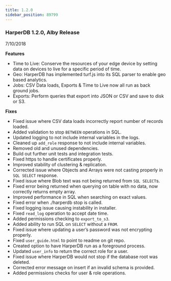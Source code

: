 ```yaml
---
title: 1.2.0
sidebar_position: 89799
---
```


### HarperDB 1.2.0, Alby Release

7/10/2018

**Features**

- Time to Live: Conserve the resources of your edge device by setting data on devices to live for a specific period of time.
- Geo: HarperDB has implemented turf.js into its SQL parser to enable geo based analytics.
- Jobs: CSV Data loads, Exports & Time to Live now all run as back ground jobs.
- Exports: Perform queries that export into JSON or CSV and save to disk or S3.

**Fixes**

- Fixed issue where CSV data loads incorrectly report number of records loaded.
- Added validation to stop `BETWEEN` operations in SQL.
- Updated logging to not include internal variables in the logs.
- Cleaned up `add_role` response to not include internal variables.
- Removed old and unused dependencies.
- Build out further unit tests and integration tests.
- Fixed https to handle certificates properly.
- Improved stability of clustering & replication.
- Corrected issue where Objects and Arrays were not casting properly in `SQL SELECT` response.
- Fixed issue where Blob text was not being returned from `SQL SELECT`s.
- Fixed error being returned when querying on table with no data, now correctly returns empty array.
- Improved performance in SQL when searching on exact values.
- Fixed error when ./harperdb stop is called.
- Fixed logging issue causing instability in installer.
- Fixed `read_log` operation to accept date time.
- Added permissions checking to `export_to_s3`.
- Added ability to run SQL on `SELECT` without a `FROM`.
- Fixed issue where updating a user’s password was not encrypting properly.
- Fixed `user_guide.html` to point to readme on git repo.
- Created option to have HarperDB run as a foreground process.
- Updated `user_info` to return the correct role for a user.
- Fixed issue where HarperDB would not stop if the database root was deleted.
- Corrected error message on insert if an invalid schema is provided.
- Added permissions checks for user & role operations.
